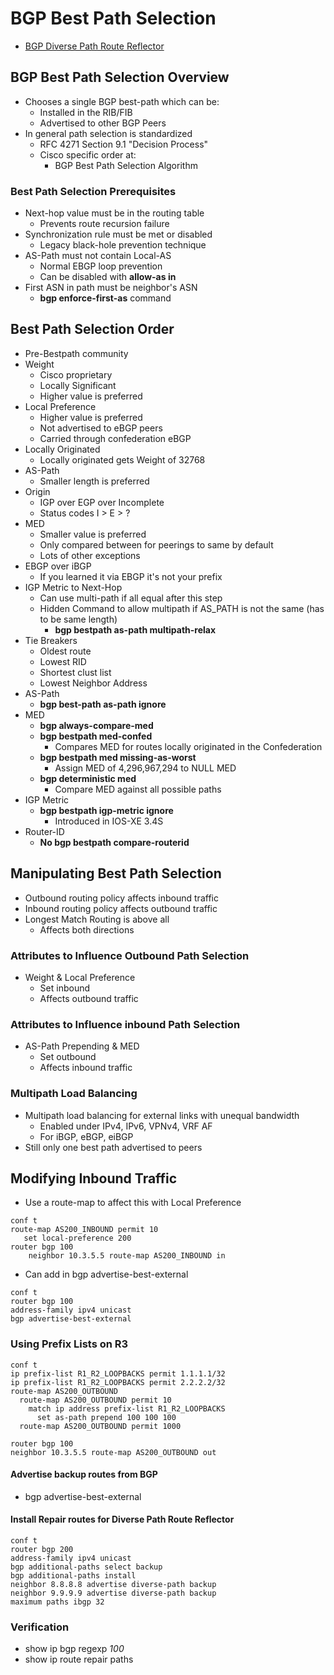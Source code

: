 # BGP Best Path Selection
- [BGP Diverse Path Route Reflector](https://content.cisco.com/chapter.sjs?uri=/searchable/chapter/content/en/us/td/docs/ios-xml/ios/iproute_bgp/configuration/xe-3s/irg-xe-3s-book/irg-diverse-path.html.xml)

## BGP Best Path Selection Overview
- Chooses a single BGP best-path which can be:
  - Installed in the RIB/FIB
  - Advertised to other BGP Peers
- In general path selection is standardized
  - RFC 4271 Section 9.1 "Decision Process"
  - Cisco specific order at:
    - BGP Best Path Selection Algorithm

### Best Path Selection Prerequisites
- Next-hop value must be in the routing table
  - Prevents route recursion failure
- Synchronization rule must be met or disabled
  - Legacy black-hole prevention technique
- AS-Path must not contain Local-AS
  - Normal EBGP loop prevention
  - Can be disabled with **allow-as in**
- First ASN in path must be neighbor's ASN
  - **bgp enforce-first-as** command

## Best Path Selection Order
- Pre-Bestpath community
- Weight
  - Cisco proprietary
  - Locally Significant
  - Higher value is preferred
- Local Preference
  - Higher value is preferred
  - Not advertised to eBGP peers
  - Carried through confederation eBGP
- Locally Originated
  - Locally originated gets Weight of 32768
- AS-Path
  - Smaller length is preferred
- Origin
  - IGP over EGP over Incomplete
  - Status codes I > E > ?
- MED
  - Smaller value is preferred
  - Only compared between for peerings to same by default
  - Lots of other exceptions
- EBGP over iBGP
  - If you learned it via EBGP it's not your prefix
- IGP Metric to Next-Hop
  - Can use multi-path if all equal after this step
  - Hidden Command to allow multipath if AS_PATH is not the same (has to be same length)
    - **bgp bestpath as-path multipath-relax**
- Tie Breakers
  - Oldest route
  - Lowest RID
  - Shortest clust list
  - Lowest Neighbor Address
- AS-Path
  - **bgp best-path as-path ignore**
- MED
  - **bgp always-compare-med**
  - **bgp bestpath med-confed**
    - Compares MED for routes locally originated in the Confederation
  - **bgp bestpath med missing-as-worst**
    - Assign MED of 4,296,967,294 to NULL MED
  - **bgp deterministic med**
    - Compare MED against all possible paths
- IGP Metric
  - **bgp bestpath igp-metric ignore**
    - Introduced in IOS-XE 3.4S
- Router-ID
  - **No bgp bestpath compare-routerid**

## Manipulating Best Path Selection
- Outbound routing policy affects inbound traffic
- Inbound routing policy affects outbound traffic
- Longest Match Routing is above all
  - Affects both directions
### Attributes to Influence Outbound Path Selection
- Weight & Local Preference
  - Set inbound
  - Affects outbound traffic
### Attributes to Influence inbound Path Selection
- AS-Path Prepending & MED
  - Set outbound
  - Affects inbound traffic
### Multipath Load Balancing
- Multipath load balancing for external links with unequal bandwidth
  - Enabled under IPv4, IPv6, VPNv4, VRF AF
  - For iBGP, eBGP, eiBGP
- Still only one best path advertised to peers

## Modifying Inbound Traffic

- Use a route-map to affect this with Local Preference
```
conf t
route-map AS200_INBOUND permit 10
   set local-preference 200
router bgp 100
    neighbor 10.3.5.5 route-map AS200_INBOUND in
```
- Can add in bgp advertise-best-external
```
conf t
router bgp 100
address-family ipv4 unicast
bgp advertise-best-external
```

### Using Prefix Lists on R3
```
conf t
ip prefix-list R1_R2_LOOPBACKS permit 1.1.1.1/32
ip prefix-list R1_R2_LOOPBACKS permit 2.2.2.2/32
route-map AS200_OUTBOUND
  route-map AS200_OUTBOUND permit 10
    match ip address prefix-list R1_R2_LOOPBACKS
      set as-path prepend 100 100 100
  route-map AS200_OUTBOUND permit 1000
  
router bgp 100
neighbor 10.3.5.5 route-map AS200_OUTBOUND out

```
#### Advertise backup routes from BGP
- bgp advertise-best-external

#### Install Repair routes for Diverse Path Route Reflector
```
conf t
router bgp 200
address-family ipv4 unicast
bgp additional-paths select backup
bgp additional-paths install
neighbor 8.8.8.8 advertise diverse-path backup 
neighbor 9.9.9.9 advertise diverse-path backup
maximum paths ibgp 32
```

### Verification
- show ip bgp regexp _100_
- show ip route repair paths

